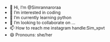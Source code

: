 - 👋 Hi, I’m @Simrannaroraa
- 👀 I’m interested in coding
- 🌱 I’m currently learning python
- 💞️ I’m looking to collaborate on ...
- 📫 How to reach me instagram handle:Sim_xpvt
- 😄 Pronouns: she/her


<!---
Simrannaroraa/Simrannaroraa is a ✨ special ✨ repository because its `README.md` (this file) appears on your GitHub profile.
You can click the Preview link to take a look at your changes.
--->
